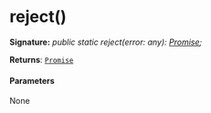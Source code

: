 # reject()





**Signature:** _public static reject(error: any): [Promise](../../web-apis/class/promise.md)<any>;_

**Returns**: [`Promise`](../../web-apis/class/promise.md)<any>





#### Parameters
None


